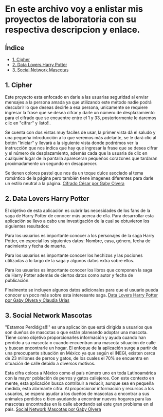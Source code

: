 # En este archivo voy a enlistar mis proyectos de laboratoria con su respectiva descripcion y enlace.

## Índice

* [1. Cipher](#1-cipher)
* [2. Data Lovers Harry Potter](#2-data-lovers-harry-potter)
* [3. Social Network Mascotas](#3-social-network-mascotas)

## 1. Cipher

Este proyecto esta enfocado en darle a las usuarias seguridad al enviar mensajes a la persona amada ya que utilizando este método nadie podrá descubrir lo que deseas decirle a esa persona, unicamente se requiere ingresar la frase que se desea cifrar y darle un número de desplazamiento para el cifrado que se encuentre entre el 1 y 33, posteriormente le daremos clic en "cifrar" y listo!!.

Se cuenta con dos vistas muy faciles de usar, la primer vista dá el saludo y una pequeña introducción a lo que veremos más adelante, se le dará clic al botón "Iniciar" y llevará a la siguiente vista donde podrémos ver la instrucción que nos indica que hay que ingresar la frase que se desea cifrar y el número de desplazamiento, además cada que la usuaria de clic en cualquier lugar de la pantalla apareceran pequeños corazones que tardaran proximadamente un segundo en desaparecer.

Se tienen colores pastel que nos da un toque dulce asociado al tema romántico de la página pero también tiene imagenes diferentes para darle un estilo neutral a la página.
[Cifrado César por Gaby Olvera](https://gabyolver.github.io/)

## 2. Data Lovers Harry Potter

El objetivo de esta aplicación es cubrir las necesidades de los fans de la saga de Harry Potter de conocer más acerca de ella. Para desarrollar esta aplicación se llevo a cabo una investigación de la cual se obtuvieron los siguientes resultados:

Para los usuarios es importante conocer a los personajes de la saga Harry Potter, en especial los siguientes datos: Nombre, casa, género, fecha de nacimiento y fecha de muerte.

Para los usuarios es importante conocer los hechizos y las pociones utilizadas a lo largo de la saga y algunos datos extra sobre ellos.

Para los usuarios es importante conocer los libros que componen la saga de Harry Potter además de ciertos datos como autor y fecha de publicación.

Finalmente se incluyen algunos datos adicionales para que el usuario pueda conocer un poco más sobre esta interesante saga.
[Data Lovers Harry Potter por Gaby Olvera y Claudia Urias](https://gabyolver.giub.io/DEV006-data-lovers/src/)

## 3. Social Network Mascotas

"Estamos Perdid@s!!!" es una aplicación que está dirigida a usuarios que son dueños de mascotas o que están planeando adoptar una mascota. Tiene como objetivo proporcionarles información y ayuda cuando han perdido a su mascota o cuando encuentran una mascota situación de calle y buscan encontrarle un hogar. El enfoque de la aplicación surge a partir de una preocupante situación en México ya que según el INEGI, existen cerca de 23 millones de perros y gatos, de los cuales el 70% se encuentra en situación de calle debido a diversos motivos.

Esta cifra coloca a México como el país número uno en toda Latinoamérica con la mayor población de perros y gatos callejeros. Con este contexto en mente, esta aplicación busca contribuir a reducir, aunque sea en pequeña medida, esta alarmante cifra. Al proporcionar información y recursos a los usuarios, se espera ayudar a los dueños de mascotas a encontrar a sus animales perdidos o bien ayudando a encontrar nuevos hogares para las mascotas encontradas en la calle abordando así este gran problema en el país.
[Social Network Mascotas por Gaby Olvera](https://encuentra-a-tu-mascota.netlify.app/)
